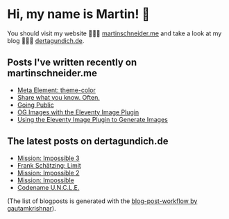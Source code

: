 # Hi, my name is Martin! 👋 
You should visit my website 👨🏼‍💻  [martinschneider.me](https://martinschneider.me) and take a look at my blog 🤷🏼‍♂️ [dertagundich.de](https://www.dertagundich.de).

## Posts I've written recently on martinschneider.me
<!-- MSME-POST-LIST:START -->
- [Meta Element: theme-color](https://martinschneider.me/articles/meta-tag-theme-color/)
- [Share what you know. Often.](https://martinschneider.me/articles/share-what-you-know-often/)
- [Going Public](https://martinschneider.me/articles/going-public/)
- [OG Images with the Eleventy Image Plugin](https://martinschneider.me/articles/og-images-with-the-eleventy-image-plugin/)
- [Using the Eleventy Image Plugin to Generate Images](https://martinschneider.me/articles/switching-to-eleventy-img-to-generate-images/)
<!-- MSME-POST-LIST:END -->

## The latest posts on dertagundich.de
<!-- DTUI-POST-LIST:START -->
- [Mission: Impossible 3](https://www.dertagundich.de/2021/07/30/mission-impossible-3/)
- [Frank Schätzing: Limit](https://www.dertagundich.de/2021/07/28/frank-schaetzing-limit/)
- [Mission: Impossible 2](https://www.dertagundich.de/2021/07/24/mission-impossible-2/)
- [Mission: Impossible](https://www.dertagundich.de/2021/07/18/mission-impossible/)
- [Codename U.N.C.L.E.](https://www.dertagundich.de/2021/07/16/codename-u-n-c-l-e/)
<!-- DTUI-POST-LIST:END -->

(The list of blogposts is generated with the [blog-post-workflow by gautamkrishnar](https://github.com/gautamkrishnar/blog-post-workflow)).
